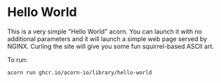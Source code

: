 # Hello World

This is a very simple "Hello World" acorn. You can launch it with no additional parameters and it will launch a simple web page served by NGINX. Curling the site will give you some fun squirrel-based ASCII art.


To run:
```
acorn run ghcr.io/acorn-io/library/hello-world
```


